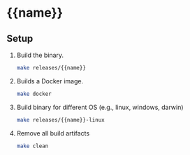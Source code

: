 # {{name}}

## Setup

1. Build the binary.
    ```bash
    make releases/{{name}}
    ```
2. Builds a Docker image.
    ```bash
    make docker
    ```
3. Build binary for different OS (e.g., linux, windows, darwin)
    ```bash
    make releases/{{name}}-linux
    ```
4. Remove all build artifacts
    ```bash
    make clean
    ```